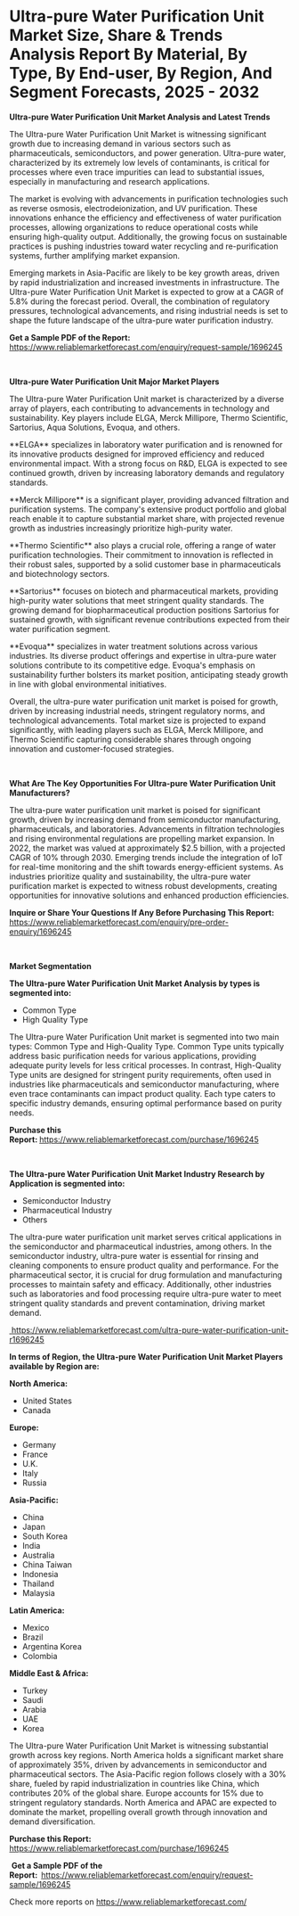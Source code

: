 <p><h1>Ultra-pure Water Purification Unit Market Size, Share & Trends Analysis Report By Material, By Type, By End-user, By Region, And Segment Forecasts, 2025 - 2032</h1></p><p><strong>Ultra-pure Water Purification Unit Market Analysis and Latest Trends</strong></p>
<p><p>The Ultra-pure Water Purification Unit Market is witnessing significant growth due to increasing demand in various sectors such as pharmaceuticals, semiconductors, and power generation. Ultra-pure water, characterized by its extremely low levels of contaminants, is critical for processes where even trace impurities can lead to substantial issues, especially in manufacturing and research applications.</p><p>The market is evolving with advancements in purification technologies such as reverse osmosis, electrodeionization, and UV purification. These innovations enhance the efficiency and effectiveness of water purification processes, allowing organizations to reduce operational costs while ensuring high-quality output. Additionally, the growing focus on sustainable practices is pushing industries toward water recycling and re-purification systems, further amplifying market expansion.</p><p>Emerging markets in Asia-Pacific are likely to be key growth areas, driven by rapid industrialization and increased investments in infrastructure. The Ultra-pure Water Purification Unit Market is expected to grow at a CAGR of 5.8% during the forecast period. Overall, the combination of regulatory pressures, technological advancements, and rising industrial needs is set to shape the future landscape of the ultra-pure water purification industry.</p></p>
<p><strong>Get a Sample PDF of the Report:&nbsp;</strong> <a href="https://www.reliablemarketforecast.com/enquiry/request-sample/1696245?utm_campaign=1890&utm_medium=2&utm_source=Github&utm_content=ia&utm_term=08012025&utm_id=ultra-pure-water-purification-unit">https://www.reliablemarketforecast.com/enquiry/request-sample/1696245</a></p>
<p>&nbsp;</p>
<p><strong>Ultra-pure Water Purification Unit Major Market Players</strong></p>
<p><p>The Ultra-pure Water Purification Unit market is characterized by a diverse array of players, each contributing to advancements in technology and sustainability. Key players include ELGA, Merck Millipore, Thermo Scientific, Sartorius, Aqua Solutions, Evoqua, and others.</p><p>**ELGA** specializes in laboratory water purification and is renowned for its innovative products designed for improved efficiency and reduced environmental impact. With a strong focus on R&D, ELGA is expected to see continued growth, driven by increasing laboratory demands and regulatory standards.</p><p>**Merck Millipore** is a significant player, providing advanced filtration and purification systems. The company's extensive product portfolio and global reach enable it to capture substantial market share, with projected revenue growth as industries increasingly prioritize high-purity water.</p><p>**Thermo Scientific** also plays a crucial role, offering a range of water purification technologies. Their commitment to innovation is reflected in their robust sales, supported by a solid customer base in pharmaceuticals and biotechnology sectors.</p><p>**Sartorius** focuses on biotech and pharmaceutical markets, providing high-purity water solutions that meet stringent quality standards. The growing demand for biopharmaceutical production positions Sartorius for sustained growth, with significant revenue contributions expected from their water purification segment.</p><p>**Evoqua** specializes in water treatment solutions across various industries. Its diverse product offerings and expertise in ultra-pure water solutions contribute to its competitive edge. Evoqua's emphasis on sustainability further bolsters its market position, anticipating steady growth in line with global environmental initiatives.</p><p>Overall, the ultra-pure water purification unit market is poised for growth, driven by increasing industrial needs, stringent regulatory norms, and technological advancements. Total market size is projected to expand significantly, with leading players such as ELGA, Merck Millipore, and Thermo Scientific capturing considerable shares through ongoing innovation and customer-focused strategies.</p></p>
<p>&nbsp;</p>
<p><strong>What Are The Key Opportunities For Ultra-pure Water Purification Unit Manufacturers?</strong></p>
<p><p>The ultra-pure water purification unit market is poised for significant growth, driven by increasing demand from semiconductor manufacturing, pharmaceuticals, and laboratories. Advancements in filtration technologies and rising environmental regulations are propelling market expansion. In 2022, the market was valued at approximately $2.5 billion, with a projected CAGR of 10% through 2030. Emerging trends include the integration of IoT for real-time monitoring and the shift towards energy-efficient systems. As industries prioritize quality and sustainability, the ultra-pure water purification market is expected to witness robust developments, creating opportunities for innovative solutions and enhanced production efficiencies.</p></p>
<p><strong>Inquire or Share Your Questions If Any Before Purchasing This Report:</strong> <a href="https://www.reliablemarketforecast.com/enquiry/pre-order-enquiry/1696245?utm_campaign=1890&utm_medium=2&utm_source=Github&utm_content=ia&utm_term=08012025&utm_id=ultra-pure-water-purification-unit">https://www.reliablemarketforecast.com/enquiry/pre-order-enquiry/1696245</a></p>
<p>&nbsp;</p>
<p><strong>Market Segmentation</strong></p>
<p><strong>The Ultra-pure Water Purification Unit Market Analysis by types is segmented into:</strong></p>
<p><ul><li>Common Type</li><li>High Quality Type</li></ul></p>
<p><p>The Ultra-pure Water Purification Unit market is segmented into two main types: Common Type and High-Quality Type. Common Type units typically address basic purification needs for various applications, providing adequate purity levels for less critical processes. In contrast, High-Quality Type units are designed for stringent purity requirements, often used in industries like pharmaceuticals and semiconductor manufacturing, where even trace contaminants can impact product quality. Each type caters to specific industry demands, ensuring optimal performance based on purity needs.</p></p>
<p><strong>Purchase this Report:&nbsp;</strong><a href="https://www.reliablemarketforecast.com/purchase/1696245?utm_campaign=1890&utm_medium=2&utm_source=Github&utm_content=ia&utm_term=08012025&utm_id=ultra-pure-water-purification-unit">https://www.reliablemarketforecast.com/purchase/1696245</a></p>
<p>&nbsp;</p>
<p><strong>The Ultra-pure Water Purification Unit Market Industry Research by Application is segmented into:</strong></p>
<p><ul><li>Semiconductor Industry</li><li>Pharmaceutical Industry</li><li>Others</li></ul></p>
<p><p>The ultra-pure water purification unit market serves critical applications in the semiconductor and pharmaceutical industries, among others. In the semiconductor industry, ultra-pure water is essential for rinsing and cleaning components to ensure product quality and performance. For the pharmaceutical sector, it is crucial for drug formulation and manufacturing processes to maintain safety and efficacy. Additionally, other industries such as laboratories and food processing require ultra-pure water to meet stringent quality standards and prevent contamination, driving market demand.</p></p>
<p><a href="https://www.reliablemarketforecast.com/ultra-pure-water-purification-unit-r1696245?utm_campaign=1890&utm_medium=2&utm_source=Github&utm_content=ia&utm_term=08012025&utm_id=ultra-pure-water-purification-unit">&nbsp;https://www.reliablemarketforecast.com/ultra-pure-water-purification-unit-r1696245</a></p>
<p><strong>In terms of Region, the Ultra-pure Water Purification Unit Market Players available by Region are:</strong></p>
<p>
    <p> <strong> North America: </strong>
        <ul>
            <li>United States</li>
            <li>Canada</li>
        </ul>
        </p> 
    <p> <strong> Europe: </strong>
        <ul>
            <li>Germany</li>
            <li>France</li>
            <li>U.K.</li>
            <li>Italy</li>
            <li>Russia</li>
        </ul>
        </p> 
    <p> <strong> Asia-Pacific: </strong>
        <ul>
            <li>China</li>
            <li>Japan</li>
            <li>South Korea</li>
            <li>India</li>
            <li>Australia</li>
            <li>China Taiwan</li>
            <li>Indonesia</li>
            <li>Thailand</li>
            <li>Malaysia</li>
        </ul>
        </p> 
    <p> <strong> Latin America: </strong>
        <ul>
            <li>Mexico</li>
            <li>Brazil</li>
            <li>Argentina Korea</li>
            <li>Colombia</li>
        </ul>
        </p> 
    <p> <strong> Middle East & Africa: </strong>
        <ul>
            <li>Turkey</li>
            <li>Saudi</li>
            <li>Arabia</li>
            <li>UAE</li>
            <li>Korea</li>
        </ul>
    </p>
    </p>
<p><p>The Ultra-pure Water Purification Unit Market is witnessing substantial growth across key regions. North America holds a significant market share of approximately 35%, driven by advancements in semiconductor and pharmaceutical sectors. The Asia-Pacific region follows closely with a 30% share, fueled by rapid industrialization in countries like China, which contributes 20% of the global share. Europe accounts for 15% due to stringent regulatory standards. North America and APAC are expected to dominate the market, propelling overall growth through innovation and demand diversification.</p></p>
<p><strong>Purchase this Report: </strong><a href="https://www.reliablemarketforecast.com/purchase/1696245?utm_campaign=1890&utm_medium=2&utm_source=Github&utm_content=ia&utm_term=08012025&utm_id=ultra-pure-water-purification-unit">https://www.reliablemarketforecast.com/purchase/1696245</a></p>
<p>&nbsp;<strong>Get a Sample PDF of the Report:&nbsp;&nbsp;</strong><a href="https://www.reliablemarketforecast.com/enquiry/request-sample/1696245?utm_campaign=1890&utm_medium=2&utm_source=Github&utm_content=ia&utm_term=08012025&utm_id=ultra-pure-water-purification-unit">https://www.reliablemarketforecast.com/enquiry/request-sample/1696245</a></p>
<p><strong></strong></p>
<p>Check more reports on <a href="https://www.reliablemarketforecast.com/?utm_campaign=1890&utm_medium=2&utm_source=Github&utm_content=ia&utm_term=08012025&utm_id=ultra-pure-water-purification-unit">https://www.reliablemarketforecast.com/</a></p>